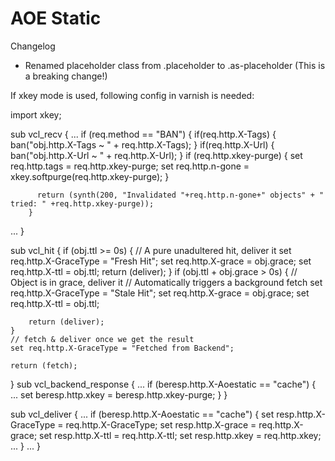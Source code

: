 # AOE Static

Changelog

* Renamed placeholder class from .placeholder to .as-placeholder (This is a breaking change!)


If xkey mode is used, following config in varnish is needed:

import xkey;

sub vcl_recv {
...
if (req.method == "BAN") {
            if(req.http.X-Tags) {
                ban("obj.http.X-Tags ~ " + req.http.X-Tags);
            }
            if(req.http.X-Url) {
                ban("obj.http.X-Url ~ " + req.http.X-Url);
            }
           if (req.http.xkey-purge) {
               set req.http.tags = req.http.xkey-purge;
               set req.http.n-gone = xkey.softpurge(req.http.xkey-purge);
           }

          return (synth(200, "Invalidated "+req.http.n-gone+" objects" + " tried: " +req.http.xkey-purge));
        }

...
}

sub vcl_hit {
    if (obj.ttl >= 0s) {
        // A pure unadultered hit, deliver it
       set req.http.X-GraceType = "Fresh Hit";
        set req.http.X-grace = obj.grace;
        set req.http.X-ttl = obj.ttl;
        return (deliver);
    }
    if (obj.ttl + obj.grace > 0s) {
       // Object is in grace, deliver it
        // Automatically triggers a background fetch
        set req.http.X-GraceType = "Stale Hit";
        set req.http.X-grace = obj.grace;
        set req.http.X-ttl = obj.ttl;

        return (deliver);
    }
    // fetch & deliver once we get the result
    set req.http.X-GraceType = "Fetched from Backend";

    return (fetch);
}
sub vcl_backend_response {
...
    if (beresp.http.X-Aoestatic == "cache") {
         ...
        set beresp.http.xkey = beresp.http.xkey-purge;
    }
}


sub vcl_deliver {
...
if (beresp.http.X-Aoestatic == "cache") {
    set resp.http.X-GraceType = req.http.X-GraceType;
    set resp.http.X-grace = req.http.X-grace;
    set resp.http.X-ttl = req.http.X-ttl;
    set resp.http.xkey = req.http.xkey;
    ...
}
...
}